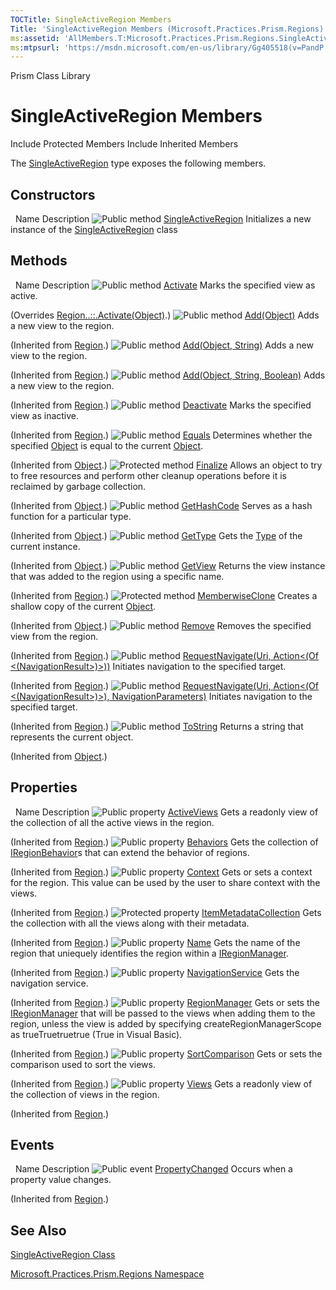 ```yaml
---
TOCTitle: SingleActiveRegion Members
Title: 'SingleActiveRegion Members (Microsoft.Practices.Prism.Regions)'
ms:assetid: 'AllMembers.T:Microsoft.Practices.Prism.Regions.SingleActiveRegion'
ms:mtpsurl: 'https://msdn.microsoft.com/en-us/library/Gg405518(v=PandP.50)'
---
```


Prism Class Library

SingleActiveRegion Members
==========================

Include Protected Members
Include Inherited Members

The [SingleActiveRegion](https://msdn.microsoft.com/t:microsoft.practices.prism.regions.singleactiveregion) type exposes the following members.

Constructors
------------

<span id="constructorTableToggle"></span>
 
Name
Description
![](https://msdn.microsoft.com/en-us/Gg405518.pubmethod(en-us,PandP.50).gif "Public method")
[SingleActiveRegion](https://msdn.microsoft.com/m:microsoft.practices.prism.regions.singleactiveregion.)
Initializes a new instance of the [SingleActiveRegion](https://msdn.microsoft.com/t:microsoft.practices.prism.regions.singleactiveregion) class

Methods
-------

<span id="methodTableToggle"></span>
 
Name
Description
![](https://msdn.microsoft.com/en-us/Gg405518.pubmethod(en-us,PandP.50).gif "Public method")
[Activate](https://msdn.microsoft.com/m:microsoft.practices.prism.regions.singleactiveregion.activate(system.object))
Marks the specified view as active.

(Overrides [Region..::.Activate(Object)](https://msdn.microsoft.com/m:microsoft.practices.prism.regions.region.activate(system.object)).)
![](https://msdn.microsoft.com/en-us/Gg405518.pubmethod(en-us,PandP.50).gif "Public method")
[Add(Object)](https://msdn.microsoft.com/m:microsoft.practices.prism.regions.region.add(system.object))
Adds a new view to the region.

(Inherited from [Region](https://msdn.microsoft.com/t:microsoft.practices.prism.regions.region).)
![](https://msdn.microsoft.com/en-us/Gg405518.pubmethod(en-us,PandP.50).gif "Public method")
[Add(Object, String)](https://msdn.microsoft.com/m:microsoft.practices.prism.regions.region.add(system.object%2csystem.string))
Adds a new view to the region.

(Inherited from [Region](https://msdn.microsoft.com/t:microsoft.practices.prism.regions.region).)
![](https://msdn.microsoft.com/en-us/Gg405518.pubmethod(en-us,PandP.50).gif "Public method")
[Add(Object, String, Boolean)](https://msdn.microsoft.com/m:microsoft.practices.prism.regions.region.add(system.object%2csystem.string%2csystem.boolean))
Adds a new view to the region.

(Inherited from [Region](https://msdn.microsoft.com/t:microsoft.practices.prism.regions.region).)
![](https://msdn.microsoft.com/en-us/Gg405518.pubmethod(en-us,PandP.50).gif "Public method")
[Deactivate](https://msdn.microsoft.com/m:microsoft.practices.prism.regions.region.deactivate(system.object))
Marks the specified view as inactive.

(Inherited from [Region](https://msdn.microsoft.com/t:microsoft.practices.prism.regions.region).)
![](https://msdn.microsoft.com/en-us/Gg405518.pubmethod(en-us,PandP.50).gif "Public method")
[Equals](http://msdn2.microsoft.com/en-us/library/bsc2ak47)
Determines whether the specified [Object](http://msdn2.microsoft.com/en-us/library/e5kfa45b) is equal to the current [Object](http://msdn2.microsoft.com/en-us/library/e5kfa45b).

(Inherited from [Object](http://msdn2.microsoft.com/en-us/library/e5kfa45b).)
![](https://msdn.microsoft.com/en-us/Gg405518.protmethod(en-us,PandP.50).gif "Protected method")
[Finalize](http://msdn2.microsoft.com/en-us/library/4k87zsw7)
Allows an object to try to free resources and perform other cleanup operations before it is reclaimed by garbage collection.

(Inherited from [Object](http://msdn2.microsoft.com/en-us/library/e5kfa45b).)
![](https://msdn.microsoft.com/en-us/Gg405518.pubmethod(en-us,PandP.50).gif "Public method")
[GetHashCode](http://msdn2.microsoft.com/en-us/library/zdee4b3y)
Serves as a hash function for a particular type.

(Inherited from [Object](http://msdn2.microsoft.com/en-us/library/e5kfa45b).)
![](https://msdn.microsoft.com/en-us/Gg405518.pubmethod(en-us,PandP.50).gif "Public method")
[GetType](http://msdn2.microsoft.com/en-us/library/dfwy45w9)
Gets the [Type](http://msdn2.microsoft.com/en-us/library/42892f65) of the current instance.

(Inherited from [Object](http://msdn2.microsoft.com/en-us/library/e5kfa45b).)
![](https://msdn.microsoft.com/en-us/Gg405518.pubmethod(en-us,PandP.50).gif "Public method")
[GetView](https://msdn.microsoft.com/m:microsoft.practices.prism.regions.region.getview(system.string))
Returns the view instance that was added to the region using a specific name.

(Inherited from [Region](https://msdn.microsoft.com/t:microsoft.practices.prism.regions.region).)
![](https://msdn.microsoft.com/en-us/Gg405518.protmethod(en-us,PandP.50).gif "Protected method")
[MemberwiseClone](http://msdn2.microsoft.com/en-us/library/57ctke0a)
Creates a shallow copy of the current [Object](http://msdn2.microsoft.com/en-us/library/e5kfa45b).

(Inherited from [Object](http://msdn2.microsoft.com/en-us/library/e5kfa45b).)
![](https://msdn.microsoft.com/en-us/Gg405518.pubmethod(en-us,PandP.50).gif "Public method")
[Remove](https://msdn.microsoft.com/m:microsoft.practices.prism.regions.region.remove(system.object))
Removes the specified view from the region.

(Inherited from [Region](https://msdn.microsoft.com/t:microsoft.practices.prism.regions.region).)
![](https://msdn.microsoft.com/en-us/Gg405518.pubmethod(en-us,PandP.50).gif "Public method")
[RequestNavigate(Uri, Action&lt;(Of &lt;(NavigationResult&gt;)&gt;))](https://msdn.microsoft.com/m:microsoft.practices.prism.regions.region.requestnavigate(system.uri%2csystem.action%7bmicrosoft.practices.prism.regions.navigationresult%7d))
Initiates navigation to the specified target.

(Inherited from [Region](https://msdn.microsoft.com/t:microsoft.practices.prism.regions.region).)
![](https://msdn.microsoft.com/en-us/Gg405518.pubmethod(en-us,PandP.50).gif "Public method")
[RequestNavigate(Uri, Action&lt;(Of &lt;(NavigationResult&gt;)&gt;), NavigationParameters)](https://msdn.microsoft.com/m:microsoft.practices.prism.regions.region.requestnavigate(system.uri%2csystem.action%7bmicrosoft.practices.prism.regions.navigationresult%7d%2cmicrosoft.practices.prism.regions.navigationparameters))
Initiates navigation to the specified target.

(Inherited from [Region](https://msdn.microsoft.com/t:microsoft.practices.prism.regions.region).)
![](https://msdn.microsoft.com/en-us/Gg405518.pubmethod(en-us,PandP.50).gif "Public method")
[ToString](http://msdn2.microsoft.com/en-us/library/7bxwbwt2)
Returns a string that represents the current object.

(Inherited from [Object](http://msdn2.microsoft.com/en-us/library/e5kfa45b).)

Properties
----------

<span id="propertyTableToggle"></span>
 
Name
Description
![](https://msdn.microsoft.com/en-us/Gg405518.pubproperty(en-us,PandP.50).gif "Public property")
[ActiveViews](https://msdn.microsoft.com/p:microsoft.practices.prism.regions.region.activeviews)
Gets a readonly view of the collection of all the active views in the region.

(Inherited from [Region](https://msdn.microsoft.com/t:microsoft.practices.prism.regions.region).)
![](https://msdn.microsoft.com/en-us/Gg405518.pubproperty(en-us,PandP.50).gif "Public property")
[Behaviors](https://msdn.microsoft.com/p:microsoft.practices.prism.regions.region.behaviors)
Gets the collection of [IRegionBehavior](https://msdn.microsoft.com/t:microsoft.practices.prism.regions.iregionbehavior)s that can extend the behavior of regions.

(Inherited from [Region](https://msdn.microsoft.com/t:microsoft.practices.prism.regions.region).)
![](https://msdn.microsoft.com/en-us/Gg405518.pubproperty(en-us,PandP.50).gif "Public property")
[Context](https://msdn.microsoft.com/p:microsoft.practices.prism.regions.region.context)
Gets or sets a context for the region. This value can be used by the user to share context with the views.

(Inherited from [Region](https://msdn.microsoft.com/t:microsoft.practices.prism.regions.region).)
![](https://msdn.microsoft.com/en-us/Gg405518.protproperty(en-us,PandP.50).gif "Protected property")
[ItemMetadataCollection](https://msdn.microsoft.com/p:microsoft.practices.prism.regions.region.itemmetadatacollection)
Gets the collection with all the views along with their metadata.

(Inherited from [Region](https://msdn.microsoft.com/t:microsoft.practices.prism.regions.region).)
![](https://msdn.microsoft.com/en-us/Gg405518.pubproperty(en-us,PandP.50).gif "Public property")
[Name](https://msdn.microsoft.com/p:microsoft.practices.prism.regions.region.name)
Gets the name of the region that uniequely identifies the region within a [IRegionManager](https://msdn.microsoft.com/t:microsoft.practices.prism.regions.iregionmanager).

(Inherited from [Region](https://msdn.microsoft.com/t:microsoft.practices.prism.regions.region).)
![](https://msdn.microsoft.com/en-us/Gg405518.pubproperty(en-us,PandP.50).gif "Public property")
[NavigationService](https://msdn.microsoft.com/p:microsoft.practices.prism.regions.region.navigationservice)
Gets the navigation service.

(Inherited from [Region](https://msdn.microsoft.com/t:microsoft.practices.prism.regions.region).)
![](https://msdn.microsoft.com/en-us/Gg405518.pubproperty(en-us,PandP.50).gif "Public property")
[RegionManager](https://msdn.microsoft.com/p:microsoft.practices.prism.regions.region.regionmanager)
Gets or sets the [IRegionManager](https://msdn.microsoft.com/t:microsoft.practices.prism.regions.iregionmanager) that will be passed to the views when adding them to the region, unless the view is added by specifying createRegionManagerScope as trueTruetruetrue (True in Visual Basic).

(Inherited from [Region](https://msdn.microsoft.com/t:microsoft.practices.prism.regions.region).)
![](https://msdn.microsoft.com/en-us/Gg405518.pubproperty(en-us,PandP.50).gif "Public property")
[SortComparison](https://msdn.microsoft.com/p:microsoft.practices.prism.regions.region.sortcomparison)
Gets or sets the comparison used to sort the views.

(Inherited from [Region](https://msdn.microsoft.com/t:microsoft.practices.prism.regions.region).)
![](https://msdn.microsoft.com/en-us/Gg405518.pubproperty(en-us,PandP.50).gif "Public property")
[Views](https://msdn.microsoft.com/p:microsoft.practices.prism.regions.region.views)
Gets a readonly view of the collection of views in the region.

(Inherited from [Region](https://msdn.microsoft.com/t:microsoft.practices.prism.regions.region).)

Events
------

<span id="eventTableToggle"></span>
 
Name
Description
![](https://msdn.microsoft.com/en-us/Gg405518.pubevent(en-us,PandP.50).gif "Public event")
[PropertyChanged](https://msdn.microsoft.com/e:microsoft.practices.prism.regions.region.propertychanged)
Occurs when a property value changes.

(Inherited from [Region](https://msdn.microsoft.com/t:microsoft.practices.prism.regions.region).)

See Also
--------

<span id="seeAlsoToggle"></span>
[SingleActiveRegion Class](https://msdn.microsoft.com/t:microsoft.practices.prism.regions.singleactiveregion)

[Microsoft.Practices.Prism.Regions Namespace](https://msdn.microsoft.com/n:microsoft.practices.prism.regions)
